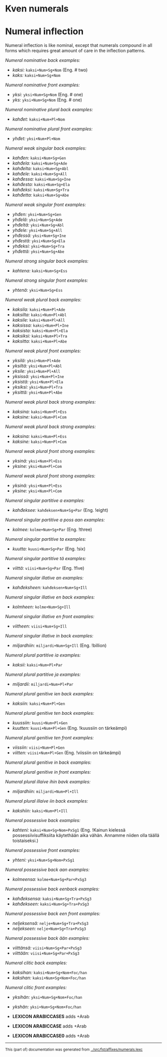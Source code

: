 
# Kven numerals 

# Numeral inflection
Numeral inflection is like nominal, except that numerals compound in all
forms which requires great amount of care in the inflection patterns.


*Numeral nominative back examples:*
* *kaksi:* `kaksi+Num+Sg+Nom` (Eng. # two)
* *kaks:* `kaksi+Num+Sg+Nom`


*Numeral nominative front examples:*
* *yksi:* `yksi+Num+Sg+Nom` (Eng. # one)
* *yks:* `yksi+Num+Sg+Nom` (Eng. # one)


*Numeral nominative plural back examples:*
* *kahđet:* `kaksi+Num+Pl+Nom`


*Numeral nominative plural front examples:*
* *yhđet:* `yksi+Num+Pl+Nom`


*Numeral weak singular back examples:*
* *kahđen:* `kaksi+Num+Sg+Gen`
* *kahđela:* `kaksi+Num+Sg+Ade`
* *kahđelta:* `kaksi+Num+Sg+Abl`
* *kahđele:* `kaksi+Num+Sg+All`
* *kahđessa:* `kaksi+Num+Sg+Ine`
* *kahđesta:* `kaksi+Num+Sg+Ela`
* *kahđeksi:* `kaksi+Num+Sg+Tra`
* *kahđetta:* `kaksi+Num+Sg+Abe`




*Numeral weak singular front examples:*
* *yhđen:* `yksi+Num+Sg+Gen`
* *yhđelä:* `yksi+Num+Sg+Ade`
* *yhđeltä:* `yksi+Num+Sg+Abl`
* *yhđele:* `yksi+Num+Sg+All`
* *yhđessä:* `yksi+Num+Sg+Ine`
* *yhđestä:* `yksi+Num+Sg+Ela`
* *yhđeksi:* `yksi+Num+Sg+Tra`
* *yhđettä:* `yksi+Num+Sg+Abe`




*Numeral strong singular back examples:*
* *kahtena:* `kaksi+Num+Sg+Ess`




*Numeral strong singular front examples:*
* *yhtenä:* `yksi+Num+Sg+Ess`




*Numeral weak plural back examples:*
* *kaksila:* `kaksi+Num+Pl+Ade`
* *kaksilta:* `kaksi+Num+Pl+Abl`
* *kaksile:* `kaksi+Num+Pl+All`
* *kaksissa:* `kaksi+Num+Pl+Ine`
* *kaksista:* `kaksi+Num+Pl+Ela`
* *kaksiksi:* `kaksi+Num+Pl+Tra`
* *kaksitta:* `kaksi+Num+Pl+Abe`




*Numeral weak plural front examples:*
* *yksilä:* `yksi+Num+Pl+Ade`
* *yksiltä:* `yksi+Num+Pl+Abl`
* *yksile:* `yksi+Num+Pl+All`
* *yksissä:* `yksi+Num+Pl+Ine`
* *yksistä:* `yksi+Num+Pl+Ela`
* *yksiksi:* `yksi+Num+Pl+Tra`
* *yksittä:* `yksi+Num+Pl+Abe`




*Numeral weak plural back strong examples:*
* *kaksina:* `kaksi+Num+Pl+Ess`
* *kaksine:* `kaksi+Num+Pl+Com`


*Numeral weak plural back strong examples:*
* *kaksina:* `kaksi+Num+Pl+Ess`
* *kaksine:* `kaksi+Num+Pl+Com`


*Numeral weak plural front strong examples:*
* *yksinä:* `yksi+Num+Pl+Ess`
* *yksine:* `yksi+Num+Pl+Com`


*Numeral weak plural front strong examples:*
* *yksinä:* `yksi+Num+Pl+Ess`
* *yksine:* `yksi+Num+Pl+Com`




*Numeral singular partitive a examples:*
* *kahđeksee:* `kahđeksen+Num+Sg+Par` (Eng. !eight)



*Numeral singular partitive a poss aan examples:*
* *kolmee:* `kolme+Num+Sg+Par` (Eng. !three)


*Numeral singular partitive ta examples:*
* *kuutta:* `kuusi+Num+Sg+Par` (Eng. !six)


*Numeral singular partitive tä examples:*
* *viittä:* `viisi+Num+Sg+Par` (Eng. !five)




*Numeral singular illative an examples:*
* *kahđeksheen:* `kahđeksen+Num+Sg+Ill`


*Numeral singular illative en back examples:*
* *kolmheen:* `kolme+Num+Sg+Ill`


*Numeral singular illative en front examples:*
* *viitheen:* `viisi+Num+Sg+Ill`


*Numeral singular illative in back examples:*
* *miljardhiin:* `miljardi+Num+Sg+Ill` (Eng. !billion)




*Numeral plural partitive ia examples:*
* *kaksii:* `kaksi+Num+Pl+Par`









*Numeral plural partitive ja examples:*
* *miljardii:* `miljardi+Num+Pl+Par`


*Numeral plural genitive ien back examples:*
* *kaksiin:* `kaksi+Num+Pl+Gen`









*Numeral plural genitive ten back examples:*
* *kuussiin:* `kuusi+Num+Pl+Gen`
* *kuutten:* `kuusi+Num+Pl+Gen` (Eng. !kuussiin on tärkeämpi)


*Numeral plural genitive ten front examples:*
* *viissiin:* `viisi+Num+Pl+Gen`
* *viitten:* `viisi+Num+Pl+Gen` (Eng. !viissiin on tärkeämpi)


*Numeral plural genitive in back examples:*


*Numeral plural genitive in front examples:*


*Numeral plural illaive ihin bavk examples:*
* *miljardhiin:* `miljardi+Num+Pl+Ill`


*Numeral plural illaive iin back examples:*
* *kakshiin:* `kaksi+Num+Pl+Ill`





*Numeral possessive back examples:*
* *kahteni:* `kaksi+Num+Sg+Nom+PxSg1` (Eng. !Kainun kielessä possessiivisuffiksiita käytethään aika vähän. Annamme niiden olla täällä toistaiseksi.)


*Numeral possessive front examples:*
* *yhteni:* `yksi+Num+Sg+Nom+PxSg1`


*Numeral possessive back aan examples:*
* *kolmeensa:* `kolme+Num+Sg+Par+PxSg3`


*Numeral possessive back eenback examples:*
* *kahđeksensa:* `kaksi+Num+Sg+Tra+PxSg3`
* *kahđekseen:* `kaksi+Num+Sg+Tra+PxSg3`


*Numeral possessive back een front examples:*
* *neljeksensä:* `nelje+Num+Sg+Tra+PxSg3`
* *neljekseen:* `nelje+Num+Sg+Tra+PxSg3`


*Numeral possessive back ään examples:*
* *viittänsä:* `viisi+Num+Sg+Par+PxSg3`
* *viittään:* `viisi+Num+Sg+Par+PxSg3`


*Numeral clitic back examples:*
* *kaksihan:* `kaksi+Num+Sg+Nom+Foc/han`
* *kakshan:* `kaksi+Num+Sg+Nom+Foc/han`


*Numeral clitic front examples:*
* *yksihän:* `yksi+Num+Sg+Nom+Foc/han`
* *ykshän:* `yksi+Num+Sg+Nom+Foc/han`


































 * **LEXICON ARABICCASES**  adds +Arab

 * **LEXICON ARABICCASE**  adds +Arab

 * **LEXICON ARABICCASE0**  adds +Arab

















* * *
<small>This (part of) documentation was generated from [../src/fst/affixes/numerals.lexc](http://github.com/giellalt/lang-fkv/blob/main/../src/fst/affixes/numerals.lexc)</small>